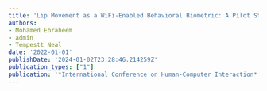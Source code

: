 ```yaml
---
title: 'Lip Movement as a WiFi-Enabled Behavioral Biometric: A Pilot Study'
authors:
- Mohamed Ebraheem
- admin
- Tempestt Neal
date: '2022-01-01'
publishDate: '2024-01-02T23:28:46.214259Z'
publication_types: ["1"]
publication: '*International Conference on Human-Computer Interaction*'
---
```

